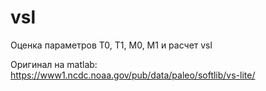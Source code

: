 # vsl
Оценка параметров T0, T1, M0, M1 и расчет vsl

Оригинал на matlab: https://www1.ncdc.noaa.gov/pub/data/paleo/softlib/vs-lite/
